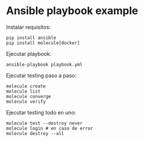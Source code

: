 # Ansible playbook example

Instalar requisitos:
```
pip install ansible
pip install molecule[docker]
```

Ejecutar playbook:
```
ansible-playbook playbook.yml
```

Ejecutar testing paso a paso:
```
molecule create
molecule list
molecule converge
molecule verify
```

Ejecutar testing todo en uno:
```
molecule test --destroy never
molecule login # en caso de error
molecule destroy --all
```
